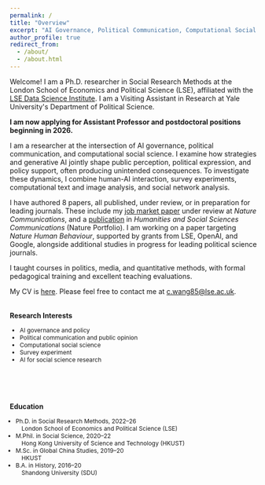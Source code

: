 ```yaml
---
permalink: /
title: "Overview"
excerpt: "AI Governance, Political Communication, Computational Social Science"
author_profile: true
redirect_from: 
  - /about/
  - /about.html
---
```


Welcome! I am a Ph.D. researcher in Social Research Methods at the London School of Economics and Political Science (LSE), affiliated with the [LSE Data Science Institute](https://www.lse.ac.uk/DSI). I am a Visiting Assistant in Research at Yale University's Department of Political Science. 

**I am now applying for Assistant Professor and postdoctoral positions beginning in 2026.**

I am a researcher at the intersection of AI governance, political communication, and computational social science. I examine how strategies and generative AI jointly shape public perception, political expression, and policy support, often producing unintended consequences. To investigate these dynamics, I combine human-AI interaction, survey experiments, computational text and image analysis, and social network analysis.

I have authored 8 papers, all published, under review, or in preparation for leading journals. These include my [job market paper](https://arxiv.org/abs/2506.16202) under review at *Nature Communications*, and a [publication](https://www.nature.com/articles/s41599-024-04350-1) in *Humanities and Social Sciences Communications* (Nature Portfolio). I am working on a paper targeting *Nature Human Behaviour*, supported by grants from LSE, OpenAI, and Google, alongside additional studies in progress for leading political science journals.

I taught courses in politics, media, and quantitative methods, with formal pedagogical training and excellent teaching evaluations.

My CV is [here](/files/ChuyaoWANG_LSE_CV.pdf). Please feel free to contact me at [c.wang85@lse.ac.uk](c.wang85@lse.ac.uk).

<div style="display: flex; flex-wrap: wrap; justify-content: space-between; gap: 3rem;">

<div style="display: flex; flex-wrap: wrap; justify-content: space-between; gap: 3rem;">

  <!-- Left Column: Research Interests -->
  <div style="flex: 1; min-width: 280px; font-size: 0.85em;">
    <h3>Research Interests</h3>
    <ul>
      <li>AI governance and policy</li>
      <li>Political communication and public opinion</li>
      <li>Computational social science</li>
      <li>Survey experiment</li>
      <li>AI for social science research</li>
    </ul>
  </div>

  <!-- Right Column: Education -->
<div style="flex: 1; min-width: 280px; font-size: 0.85em;">
  <h3>Education</h3>
  <ul style="list-style-type: disc; padding-left: 1em;">
    <li>
      Ph.D. in Social Research Methods, 2022–26<br>
      <span style="display:inline-block; padding-left: 1em;">
        London School of Economics and Political Science (LSE)
      </span>
    </li>
    <li>
      M.Phil. in Social Science, 2020–22<br>
      <span style="display:inline-block; padding-left: 1em;">
        Hong Kong University of Science and Technology (HKUST)
      </span>
    </li>
    <li>
      M.Sc. in Global China Studies, 2019–20<br>
      <span style="display:inline-block; padding-left: 1em;">
        HKUST
      </span>
    </li>
    <li>
      B.A. in History, 2016–20<br>
      <span style="display:inline-block; padding-left: 1em;">
        Shandong University (SDU)
      </span>
    </li>
  </ul>
</div>
